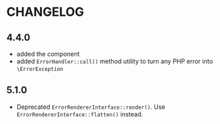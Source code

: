 CHANGELOG
=========

4.4.0
-----

 * added the component
 * added `ErrorHandler::call()` method utility to turn any PHP error into `\ErrorException`


5.1.0
-----

 * Deprecated `ErrorRendererInterface::render()`. Use `ErrorRendererInterface::flatten()` instead.
